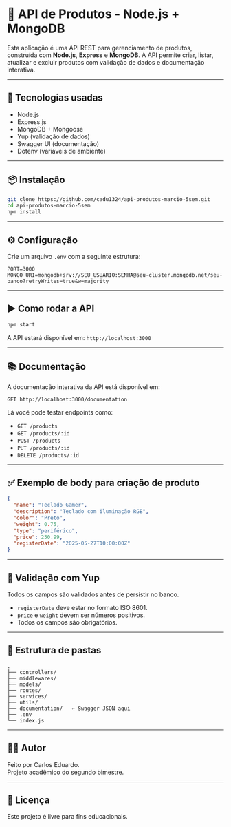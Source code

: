 # 🛒 API de Produtos - Node.js + MongoDB

Esta aplicação é uma API REST para gerenciamento de produtos, construída com **Node.js**, **Express** e **MongoDB**. A API permite criar, listar, atualizar e excluir produtos com validação de dados e documentação interativa.

---

## 🚀 Tecnologias usadas

- Node.js
- Express.js
- MongoDB + Mongoose
- Yup (validação de dados)
- Swagger UI (documentação)
- Dotenv (variáveis de ambiente)

---

## 📦 Instalação

```bash
git clone https://github.com/cadu1324/api-produtos-marcio-5sem.git
cd api-produtos-marcio-5sem
npm install
```

---

## ⚙️ Configuração

Crie um arquivo `.env` com a seguinte estrutura:

```env
PORT=3000
MONGO_URI=mongodb+srv://SEU_USUARIO:SENHA@seu-cluster.mongodb.net/seu-banco?retryWrites=true&w=majority
```

---

## ▶️ Como rodar a API

```bash
npm start
```

A API estará disponível em: `http://localhost:3000`

---

## 📚 Documentação

A documentação interativa da API está disponível em:

```
GET http://localhost:3000/documentation
```

Lá você pode testar endpoints como:
- `GET /products`
- `GET /products/:id`
- `POST /products`
- `PUT /products/:id`
- `DELETE /products/:id`

---

## ✅ Exemplo de body para criação de produto

```json
{
  "name": "Teclado Gamer",
  "description": "Teclado com iluminação RGB",
  "color": "Preto",
  "weight": 0.75,
  "type": "periférico",
  "price": 250.99,
  "registerDate": "2025-05-27T10:00:00Z"
}
```

---

## 🧪 Validação com Yup

Todos os campos são validados antes de persistir no banco.
- `registerDate` deve estar no formato ISO 8601.
- `price` e `weight` devem ser números positivos.
- Todos os campos são obrigatórios.

---

## 📁 Estrutura de pastas

```
.
├── controllers/
├── middlewares/
├── models/
├── routes/
├── services/
├── utils/
├── documentation/   ← Swagger JSON aqui
├── .env
└── index.js
```

---

## 👨‍💻 Autor

Feito por Carlos Eduardo.  
Projeto acadêmico do segundo bimestre.

---

## 📝 Licença

Este projeto é livre para fins educacionais.